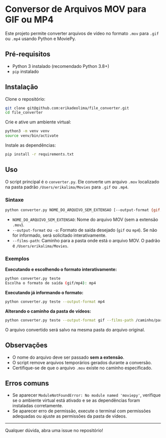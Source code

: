# Conversor de Arquivos MOV para GIF ou MP4

Este projeto permite converter arquivos de vídeo no formato `.mov` para `.gif` ou `.mp4` usando Python e MoviePy.

## Pré-requisitos

- Python 3 instalado (recomendado Python 3.8+)
- `pip` instalado

## Instalação

Clone o repositório:

```sh
git clone git@github.com:erikadeolima/file_converter.git
cd file_converter
```

Crie e ative um ambiente virtual:

```sh
python3 -m venv venv
source venv/bin/activate
```

Instale as dependências:

```sh
pip install -r requirements.txt
```

## Uso

O script principal é o `converter.py`. Ele converte um arquivo `.mov` localizado na pasta padrão `/Users/erikalima/Movies` para `.gif` ou `.mp4`.

### Sintaxe

```sh
python converter.py NOME_DO_ARQUIVO_SEM_EXTENSAO [--output-format {gif,mp4}] [--films-path CAMINHO]
```

- `NOME_DO_ARQUIVO_SEM_EXTENSAO`: Nome do arquivo MOV (sem a extensão `.mov`).
- `--output-format` ou `-o`: Formato de saída desejado (`gif` ou `mp4`). Se não for informado, será solicitado interativamente.
- `--films-path`: Caminho para a pasta onde está o arquivo MOV. O padrão é `/Users/erikalima/Movies`.

### Exemplos

**Executando e escolhendo o formato interativamente:**

```sh
python converter.py teste
Escolha o formato de saída (gif/mp4): mp4
```

**Executando já informando o formato:**

```sh
python converter.py teste --output-format mp4
```

**Alterando o caminho da pasta de vídeos:**

```sh
python converter.py teste --output-format gif --films-path /caminho/para/sua/pasta
```

O arquivo convertido será salvo na mesma pasta do arquivo original.

## Observações

- O nome do arquivo deve ser passado **sem a extensão**.
- O script remove arquivos temporários gerados durante a conversão.
- Certifique-se de que o arquivo `.mov` existe no caminho especificado.

## Erros comuns

- Se aparecer `ModuleNotFoundError: No module named 'moviepy'`, verifique se o ambiente virtual está ativado e se as dependências foram instaladas corretamente.
- Se aparecer erro de permissão, execute o terminal com permissões adequadas ou ajuste as permissões da pasta de vídeos.

---

Qualquer dúvida, abra uma issue no repositório!
